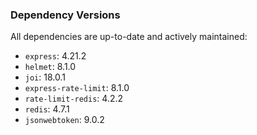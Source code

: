 ### Dependency Versions

All dependencies are up-to-date and actively maintained:

- `express`: 4.21.2
- `helmet`: 8.1.0
- `joi`: 18.0.1
- `express-rate-limit`: 8.1.0
- `rate-limit-redis`: 4.2.2
- `redis`: 4.7.1
- `jsonwebtoken`: 9.0.2
